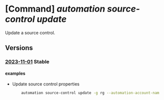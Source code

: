 # [Command] _automation source-control update_

Update a source control.

## Versions

### [2023-11-01](/Resources/mgmt-plane/L3N1YnNjcmlwdGlvbnMve30vcmVzb3VyY2Vncm91cHMve30vcHJvdmlkZXJzL21pY3Jvc29mdC5hdXRvbWF0aW9uL2F1dG9tYXRpb25hY2NvdW50cy97fS9zb3VyY2Vjb250cm9scy97fQ==/2023-11-01.xml) **Stable**

<!-- mgmt-plane /subscriptions/{}/resourcegroups/{}/providers/microsoft.automation/automationaccounts/{}/sourcecontrols/{} 2023-11-01 -->

#### examples

- Update source control properties
    ```bash
        automation source-control update -g rg --automation-account-name myAutomationAccount --name sourceControl --access-token ghp_GITHUB_TOKEN --token-type PersonalAccessToken --publish-runbook True
    ```
